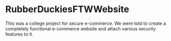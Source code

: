 # RubberDuckiesFTWWebsite
This was a college project for secure e-commerce. We were told to create a completely functional e-commerce website and attach various security features to it. 
